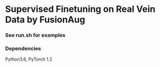 # Supervised Finetuning on Real Vein Data by FusionAug

### See run.sh for examples

### Dependencies
Python3.6, PyTorch 1.2 

